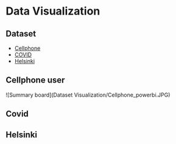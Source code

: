 # Data Visualization
## Dataset
<!-- TOC -->
- [Cellphone](#Cellphone)  
- [COVID](#Covid)  
- [Helsinki](#Helsinki)  
<!-- TOC -->

## Cellphone user
![Summary board](Dataset Visualization/Cellphone_powerbi.JPG)
## Covid

## Helsinki

